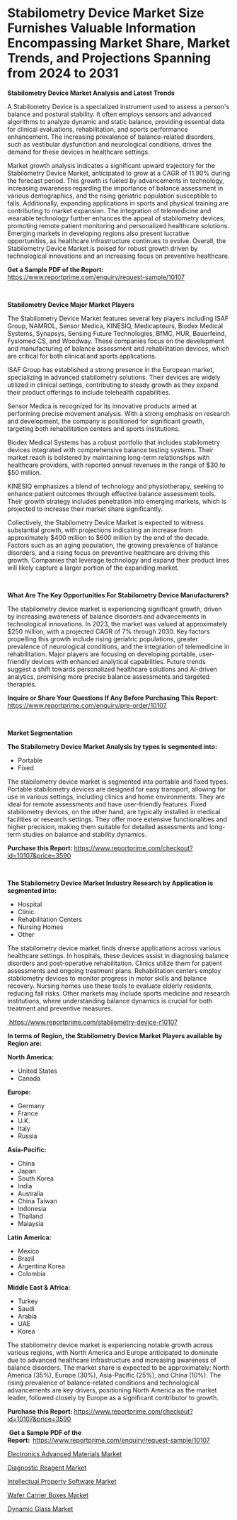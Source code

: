 <p><h1>Stabilometry Device Market Size Furnishes Valuable Information Encompassing Market Share, Market Trends, and Projections Spanning from 2024 to 2031</h1></p><p><strong>Stabilometry Device Market Analysis and Latest Trends</strong></p>
<p><p>A Stabilometry Device is a specialized instrument used to assess a person's balance and postural stability. It often employs sensors and advanced algorithms to analyze dynamic and static balance, providing essential data for clinical evaluations, rehabilitation, and sports performance enhancement. The increasing prevalence of balance-related disorders, such as vestibular dysfunction and neurological conditions, drives the demand for these devices in healthcare settings.</p><p>Market growth analysis indicates a significant upward trajectory for the Stabilometry Device Market, anticipated to grow at a CAGR of 11.90% during the forecast period. This growth is fueled by advancements in technology, increasing awareness regarding the importance of balance assessment in various demographics, and the rising geriatric population susceptible to falls. Additionally, expanding applications in sports and physical training are contributing to market expansion. The integration of telemedicine and wearable technology further enhances the appeal of stabilometry devices, promoting remote patient monitoring and personalized healthcare solutions. Emerging markets in developing regions also present lucrative opportunities, as healthcare infrastructure continues to evolve. Overall, the Stabilometry Device Market is poised for robust growth driven by technological innovations and an increasing focus on preventive healthcare.</p></p>
<p><strong>Get a Sample PDF of the Report:&nbsp;</strong> <a href="https://www.reportprime.com/enquiry/request-sample/10107">https://www.reportprime.com/enquiry/request-sample/10107</a></p>
<p>&nbsp;</p>
<p><strong>Stabilometry Device Major Market Players</strong></p>
<p><p>The Stabilometry Device Market features several key players including ISAF Group, NAMROL, Sensor Medica, KINESIQ, Medicapteurs, Biodex Medical Systems, Synapsys, Sensing Future Technologies, BfMC, HUR, Bauerfeind, Fysiomed CS, and Woodway. These companies focus on the development and manufacturing of balance assessment and rehabilitation devices, which are critical for both clinical and sports applications.</p><p>ISAF Group has established a strong presence in the European market, specializing in advanced stabilometry solutions. Their devices are widely utilized in clinical settings, contributing to steady growth as they expand their product offerings to include telehealth capabilities.</p><p>Sensor Medica is recognized for its innovative products aimed at performing precise movement analysis. With a strong emphasis on research and development, the company is positioned for significant growth, targeting both rehabilitation centers and sports institutions.</p><p>Biodex Medical Systems has a robust portfolio that includes stabilometry devices integrated with comprehensive balance testing systems. Their market reach is bolstered by maintaining long-term relationships with healthcare providers, with reported annual revenues in the range of $30 to $50 million.</p><p>KINESIQ emphasizes a blend of technology and physiotherapy, seeking to enhance patient outcomes through effective balance assessment tools. Their growth strategy includes penetration into emerging markets, which is projected to increase their market share significantly.</p><p>Collectively, the Stabilometry Device Market is expected to witness substantial growth, with projections indicating an increase from approximately $400 million to $600 million by the end of the decade. Factors such as an aging population, the growing prevalence of balance disorders, and a rising focus on preventive healthcare are driving this growth. Companies that leverage technology and expand their product lines will likely capture a larger portion of the expanding market.</p></p>
<p>&nbsp;</p>
<p><strong>What Are The Key Opportunities For Stabilometry Device Manufacturers?</strong></p>
<p><p>The stabilometry device market is experiencing significant growth, driven by increasing awareness of balance disorders and advancements in technological innovations. In 2023, the market was valued at approximately $250 million, with a projected CAGR of 7% through 2030. Key factors propelling this growth include rising geriatric populations, greater prevalence of neurological conditions, and the integration of telemedicine in rehabilitation. Major players are focusing on developing portable, user-friendly devices with enhanced analytical capabilities. Future trends suggest a shift towards personalized healthcare solutions and AI-driven analytics, promising more precise balance assessments and targeted therapies.</p></p>
<p><strong>Inquire or Share Your Questions If Any Before Purchasing This Report:</strong> <a href="https://www.reportprime.com/enquiry/pre-order/10107">https://www.reportprime.com/enquiry/pre-order/10107</a></p>
<p>&nbsp;</p>
<p><strong>Market Segmentation</strong></p>
<p><strong>The Stabilometry Device Market Analysis by types is segmented into:</strong></p>
<p><ul><li>Portable</li><li>Fixed</li></ul></p>
<p><p>The stabilometry device market is segmented into portable and fixed types. Portable stabilometry devices are designed for easy transport, allowing for use in various settings, including clinics and home environments. They are ideal for remote assessments and have user-friendly features. Fixed stabilometry devices, on the other hand, are typically installed in medical facilities or research settings. They offer more extensive functionalities and higher precision, making them suitable for detailed assessments and long-term studies on balance and stability dynamics.</p></p>
<p><strong>Purchase this Report:&nbsp;</strong><a href="https://www.reportprime.com/checkout?id=10107&price=3590">https://www.reportprime.com/checkout?id=10107&price=3590</a></p>
<p>&nbsp;</p>
<p><strong>The Stabilometry Device Market Industry Research by Application is segmented into:</strong></p>
<p><ul><li>Hospital</li><li>Clinic</li><li>Rehabilitation Centers</li><li>Nursing Homes</li><li>Other</li></ul></p>
<p><p>The stabilometry device market finds diverse applications across various healthcare settings. In hospitals, these devices assist in diagnosing balance disorders and post-operative rehabilitation. Clinics utilize them for patient assessments and ongoing treatment plans. Rehabilitation centers employ stabilometry devices to monitor progress in motor skills and balance recovery. Nursing homes use these tools to evaluate elderly residents, reducing fall risks. Other markets may include sports medicine and research institutions, where understanding balance dynamics is crucial for both treatment and preventive measures.</p></p>
<p><a href="https://www.reportprime.com/stabilometry-device-r10107">&nbsp;https://www.reportprime.com/stabilometry-device-r10107</a></p>
<p><strong>In terms of Region, the Stabilometry Device Market Players available by Region are:</strong></p>
<p>
    <p> <strong> North America: </strong>
        <ul>
            <li>United States</li>
            <li>Canada</li>
        </ul>
        </p> 
    <p> <strong> Europe: </strong>
        <ul>
            <li>Germany</li>
            <li>France</li>
            <li>U.K.</li>
            <li>Italy</li>
            <li>Russia</li>
        </ul>
        </p> 
    <p> <strong> Asia-Pacific: </strong>
        <ul>
            <li>China</li>
            <li>Japan</li>
            <li>South Korea</li>
            <li>India</li>
            <li>Australia</li>
            <li>China Taiwan</li>
            <li>Indonesia</li>
            <li>Thailand</li>
            <li>Malaysia</li>
        </ul>
        </p> 
    <p> <strong> Latin America: </strong>
        <ul>
            <li>Mexico</li>
            <li>Brazil</li>
            <li>Argentina Korea</li>
            <li>Colombia</li>
        </ul>
        </p> 
    <p> <strong> Middle East & Africa: </strong>
        <ul>
            <li>Turkey</li>
            <li>Saudi</li>
            <li>Arabia</li>
            <li>UAE</li>
            <li>Korea</li>
        </ul>
    </p>
    </p>
<p><p>The stabilometry device market is experiencing notable growth across various regions, with North America and Europe anticipated to dominate due to advanced healthcare infrastructure and increasing awareness of balance disorders. The market share is expected to be approximately: North America (35%), Europe (30%), Asia-Pacific (25%), and China (10%). The rising prevalence of balance-related conditions and technological advancements are key drivers, positioning North America as the market leader, followed closely by Europe as a significant contributor to growth.</p></p>
<p><strong>Purchase this Report: </strong><a href="https://www.reportprime.com/checkout?id=10107&price=3590">https://www.reportprime.com/checkout?id=10107&price=3590</a></p>
<p>&nbsp;<strong>Get a Sample PDF of the Report:&nbsp;&nbsp;</strong><a href="https://www.reportprime.com/enquiry/request-sample/10107">https://www.reportprime.com/enquiry/request-sample/10107</a></p>
<p><strong></strong></p>
<p><p><a href="https://issuu.com/reportprime-2/docs/electronics-advanced-materials-mark_a5f105f50c5e27">Electronics Advanced Materials Market</a></p><p><a href="https://www.linkedin.com/pulse/diagnostic-reagent-market-overview-global-trends-future-prospects-pm93f?trackingId=Ctmqw9MBQJqzKatnewoCIA%3D%3D">Diagnostic Reagent Market</a></p><p><a href="https://www.linkedin.com/pulse/future-innovation-global-intellectual-property-software-market-wvc7c?trackingId=3ntLgHmJQsmyhrxa1QHCHg%3D%3D">Intellectual Property Software Market</a></p><p><a href="https://medium.com/@watsonfeest/the-comprehensive-wafer-carrier-boxes-market-research-report-is-essential-for-understanding-c5b05f6675a5">Wafer Carrier Boxes Market</a></p><p><a href="https://medium.com/@watsonfeest/in-the-dynamic-glass-market-the-main-focus-is-on-keeping-costs-low-and-getting-the-most-out-of-083b9c6c6015">Dynamic Glass Market</a></p></p>